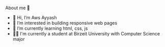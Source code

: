 About me 📌
- 👋 Hi, I’m Aws Ayyash
- 👀 I’m interested in building responsive web pages 
- 🌱 I’m currently learning html, css, js
- 💁‍♂️ I'm currently a student at Birzeit University with Computer Science major
<!---
AwsAyyash/AwsAyyash is a ✨ special ✨ repository because its `README.md` (this file) appears on your GitHub profile.
You can click the Preview link to take a look at your changes.
--->

